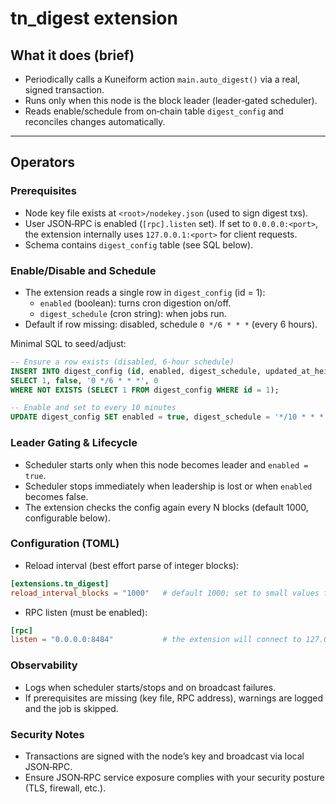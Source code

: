 # tn_digest extension

## What it does (brief)
- Periodically calls a Kuneiform action `main.auto_digest()` via a real, signed transaction.
- Runs only when this node is the block leader (leader‑gated scheduler).
- Reads enable/schedule from on‑chain table `digest_config` and reconciles changes automatically.

---

## Operators

### Prerequisites
- Node key file exists at `<root>/nodekey.json` (used to sign digest txs).
- User JSON‑RPC is enabled (`[rpc].listen` set). If set to `0.0.0.0:<port>`, the extension internally uses `127.0.0.1:<port>` for client requests.
- Schema contains `digest_config` table (see SQL below).

### Enable/Disable and Schedule
- The extension reads a single row in `digest_config` (id = 1):
  - `enabled` (boolean): turns cron digestion on/off.
  - `digest_schedule` (cron string): when jobs run.
- Default if row missing: disabled, schedule `0 */6 * * *` (every 6 hours).

Minimal SQL to seed/adjust:
```sql
-- Ensure a row exists (disabled, 6-hour schedule)
INSERT INTO digest_config (id, enabled, digest_schedule, updated_at_height)
SELECT 1, false, '0 */6 * * *', 0
WHERE NOT EXISTS (SELECT 1 FROM digest_config WHERE id = 1);

-- Enable and set to every 10 minutes
UPDATE digest_config SET enabled = true, digest_schedule = '*/10 * * * *' WHERE id = 1;
```

### Leader Gating & Lifecycle
- Scheduler starts only when this node becomes leader and `enabled = true`.
- Scheduler stops immediately when leadership is lost or when `enabled` becomes false.
- The extension checks the config again every N blocks (default 1000, configurable below).

### Configuration (TOML)
- Reload interval (best effort parse of integer blocks):
```toml
[extensions.tn_digest]
reload_interval_blocks = "1000"   # default 1000; set to small values for faster reconciling
```
- RPC listen (must be enabled):
```toml
[rpc]
listen = "0.0.0.0:8484"           # the extension will connect to 127.0.0.1:8484 internally
```

### Observability
- Logs when scheduler starts/stops and on broadcast failures.
- If prerequisites are missing (key file, RPC address), warnings are logged and the job is skipped.

### Security Notes
- Transactions are signed with the node’s key and broadcast via local JSON‑RPC.
- Ensure JSON‑RPC service exposure complies with your security posture (TLS, firewall, etc.).
